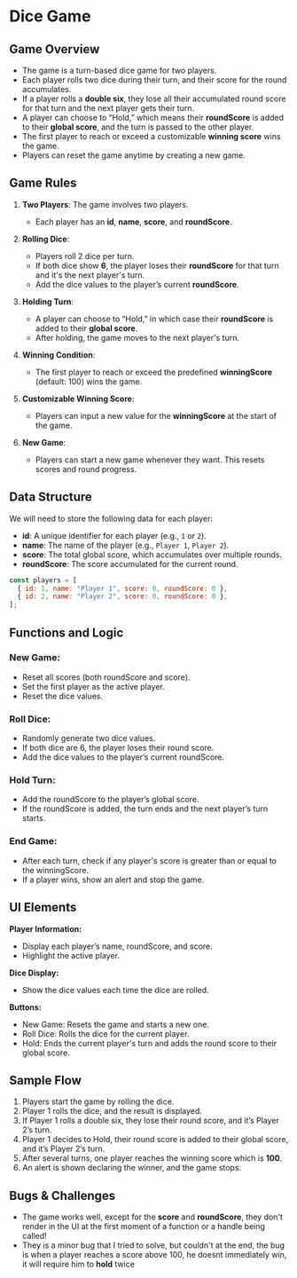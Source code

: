 # Dice Game

## Game Overview

- The game is a turn-based dice game for two players.
- Each player rolls two dice during their turn, and their score for the round accumulates.
- If a player rolls a **double six**, they lose all their accumulated round score for that turn and the next player gets their turn.
- A player can choose to “Hold,” which means their **roundScore** is added to their **global score**, and the turn is passed to the other player.
- The first player to reach or exceed a customizable **winning score** wins the game.
- Players can reset the game anytime by creating a new game.

## Game Rules

1. **Two Players**: The game involves two players.
   - Each player has an **id**, **name**, **score**, and **roundScore**.
2. **Rolling Dice**:

   - Players roll 2 dice per turn.
   - If both dice show **6**, the player loses their **roundScore** for that turn and it's the next player's turn.
   - Add the dice values to the player’s current **roundScore**.

3. **Holding Turn**:

   - A player can choose to “Hold,” in which case their **roundScore** is added to their **global score**.
   - After holding, the game moves to the next player's turn.

4. **Winning Condition**:
   - The first player to reach or exceed the predefined **winningScore** (default: 100) wins the game.
5. **Customizable Winning Score**:
   - Players can input a new value for the **winningScore** at the start of the game.
6. **New Game**:
   - Players can start a new game whenever they want. This resets scores and round progress.

## Data Structure

We will need to store the following data for each player:

- **id**: A unique identifier for each player (e.g., `1` or `2`).
- **name**: The name of the player (e.g., `Player 1`, `Player 2`).
- **score**: The total global score, which accumulates over multiple rounds.
- **roundScore**: The score accumulated for the current round.

```js
const players = [
  { id: 1, name: "Player 1", score: 0, roundScore: 0 },
  { id: 2, name: "Player 2", score: 0, roundScore: 0 },
];
```

## Functions and Logic

### New Game:

- Reset all scores (both roundScore and score).
- Set the first player as the active player.
- Reset the dice values.

### Roll Dice:

- Randomly generate two dice values.
- If both dice are 6, the player loses their round score.
- Add the dice values to the player’s current roundScore.

### Hold Turn:

- Add the roundScore to the player’s global score.
- If the roundScore is added, the turn ends and the next player’s turn starts.

### End Game:

- After each turn, check if any player's score is greater than or equal to the winningScore.
- If a player wins, show an alert and stop the game.

## UI Elements

**Player Information:**

- Display each player’s name, roundScore, and score.
- Highlight the active player.

**Dice Display:**

- Show the dice values each time the dice are rolled.

**Buttons:**

- New Game: Resets the game and starts a new one.
- Roll Dice: Rolls the dice for the current player.
- Hold: Ends the current player's turn and adds the round score to their global score.

## Sample Flow

1. Players start the game by rolling the dice.
2. Player 1 rolls the dice, and the result is displayed.
3. If Player 1 rolls a double six, they lose their round score, and it’s Player 2’s turn.
4. Player 1 decides to Hold, their round score is added to their global score, and it’s Player 2’s turn.
5. After several turns, one player reaches the winning score which is **100**.
6. An alert is shown declaring the winner, and the game stops.

## Bugs & Challenges

- The game works well, except for the **score** and **roundScore**, they don't render in the UI at the first moment of a function or a handle being called!
- They is a minor bug that I tried to solve, but couldn't at the end, the bug is when a player reaches a score above 100, he doesnt immediately win, it will require him to **hold** twice
